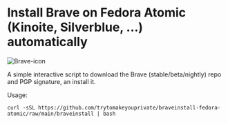 # Install Brave on Fedora Atomic (Kinoite, Silverblue, ...) automatically
![Brave-icon](https://brave.com/static-assets/images/brave-logo-sans-text.svg) 

A simple interactive script to download the Brave (stable/beta/nightly) repo and PGP signature, an install it.

Usage:
```
curl -sSL https://github.com/trytomakeyouprivate/braveinstall-fedora-atomic/raw/main/braveinstall | bash
```
